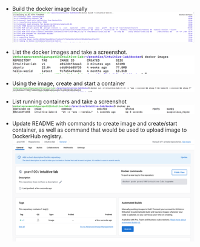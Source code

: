 - Build the docker image locally
  ![Docker Build](images/docker-build.png)

- List the docker images and take a screenshot.
  ![Docker Images List](images/docker-images.png)

- Using the image, create and start a container
  ![Docker Container Start](images/docker-container-run.png)

- List running containers and take a screenshot
  ![Docker Container Status](images/docker-container-status.png)

- Update README with commands to create image and create/start
  container, as well as command that would be used to upload image
  to DockerHub registry.
  ![Docker Hub](images/docker-hub.png)
